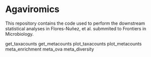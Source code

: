 # Agaviromics
This repository contains the code used to perform the downstream statistical analyses in Flores-Nuñez, et al. submmited to Frontiers in Microbiology. 

get_taxacounts
get_metacounts
plot_taxacounts
plot_metacounts
meta_enrichment
meta_ova
meta_diversity
